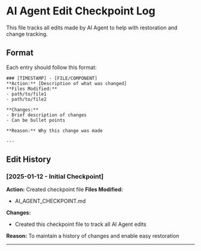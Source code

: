 # AI Agent Edit Checkpoint Log

This file tracks all edits made by AI Agent to help with restoration and change tracking.

## Format
Each entry should follow this format:
```
### [TIMESTAMP] - [FILE/COMPONENT]
**Action:** [Description of what was changed]
**Files Modified:**
- path/to/file1
- path/to/file2

**Changes:**
- Brief description of changes
- Can be bullet points

**Reason:** Why this change was made

---
```

## Edit History

### [2025-01-12 - Initial Checkpoint]
**Action:** Created checkpoint file
**Files Modified:**
- AI_AGENT_CHECKPOINT.md

**Changes:**
- Created this checkpoint file to track all AI Agent edits

**Reason:** To maintain a history of changes and enable easy restoration

---

<!-- Add new entries below this line -->

